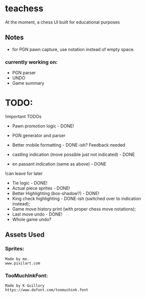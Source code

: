 # teachess
At the moment, a chess UI built for educational purposes
## Notes
- for PGN pawn capture, use notation instead of empty space.
### currently working on:
- PGN parser
- UNDO
- Game summary
# TODO:
!important TODOs
- Pawn promotion logic - DONE!
- PGN generator and parser
- Better mobile formatting - DONE-ish? Feedback needed

- castling indication (move possible just not indicated) - DONE
- en passant indication (same as above) - DONE

!can leave for later
- Tie logic - DONE!
- Actual piece sprites - DONE!
- Better Highlighting (box-shadow?) - DONE!
- King check highlighting - DONE-ish (switched over to indication instead);
- Game move history print (with proper chess move notations);
- Last move undo - DONE!
- Whole game undo?

## Assets Used
### Sprites:
    Made by me.
    www.pixilart.com
### TooMuchInkFont:
    Made by K Guillory
    https://www.dafont.com/toomuchink.font
